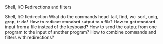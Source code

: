 Shell, I/O Redirections and filters

Shell, I/O Redirection
What do the commands head, tail, find, wc, sort, uniq, grep, tr do?
How to redirect standard output to a file?
How to get standard input from a file instead of the keyboard?
How to send the output from one program to the input of another program?
How to combine commands and filters with redirections?

